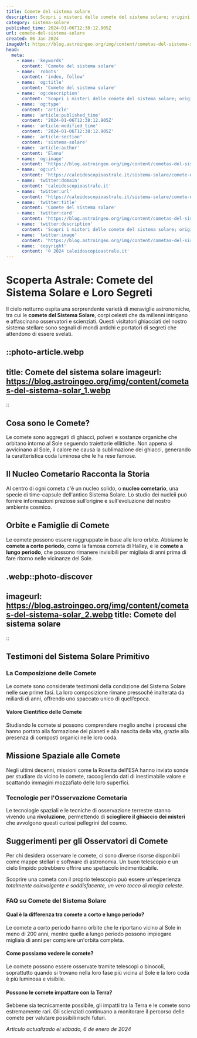 ```yaml
---
title: Comete del sistema solare
description: Scopri i misteri delle comete del sistema solare; origini, orbite e impatti sulla Terra. Una guida completa per gli astrocuriosi!
category: sistema-solare
published_time: 2024-01-06T12:38:12.905Z
url: comete-del-sistema-solare
created: 06 Jan 2024
imageUrl: https://blog.astroingeo.org/img/content/cometas-del-sistema-solar_1.webp
head:
  meta:
    - name: 'keywords'
      content: 'Comete del sistema solare'
    - name: 'robots'
      content: 'index, follow'
    - name: 'og:title'
      content: 'Comete del sistema solare'
    - name: 'og:description'
      content: 'Scopri i misteri delle comete del sistema solare; origini, orbite e impatti sulla Terra. Una guida completa per gli astrocuriosi!'
    - name: 'og:type'
      content: 'article'
    - name: 'article:published_time'
      content: '2024-01-06T12:38:12.905Z'
    - name: 'article:modified_time'
      content: '2024-01-06T12:38:12.905Z'
    - name: 'article:section'
      content: 'sistema-solare'
    - name: 'article:author'
      content: 'Elena'
    - name: 'og:image'
      content: 'https://blog.astroingeo.org/img/content/cometas-del-sistema-solar_1.webp'
    - name: 'og:url'
      content: 'https://caleidoscopioastrale.it/sistema-solare/comete-del-sistema-solare'
    - name: 'twitter:domain'
      content: 'caleidoscopioastrale.it'
    - name: 'twitter:url'
      content: 'https://caleidoscopioastrale.it/sistema-solare/comete-del-sistema-solare'
    - name: 'twitter:title'
      content: 'Comete del sistema solare'
    - name: 'twitter:card'
      content: 'https://blog.astroingeo.org/img/content/cometas-del-sistema-solar_1.webp'
    - name: 'twitter:description'
      content: 'Scopri i misteri delle comete del sistema solare; origini, orbite e impatti sulla Terra. Una guida completa per gli astrocuriosi!'
    - name: 'twitter:image'
      content: 'https://blog.astroingeo.org/img/content/cometas-del-sistema-solar_1.webp'
    - name: 'copyright'
      content: '© 2024 caleidoscopioastrale.it'
---
```

# Scoperta Astrale: Comete del Sistema Solare e Loro Segreti

Il cielo notturno ospita una sorprendente varietà di meraviglie astronomiche, tra cui le **comete del Sistema Solare**, corpi celesti che da millenni intrigano e affascinano osservatori e scienziati. Questi visitatori ghiacciati del nostro sistema stellare sono segnali di mondi antichi e portatori di segreti che attendono di essere svelati.

::photo-article.webp
---
title: Comete del sistema solare
imageurl: https://blog.astroingeo.org/img/content/cometas-del-sistema-solar_1.webp
---
::

## Cosa sono le Comete?

Le comete sono aggregati di ghiacci, polveri e sostanze organiche che orbitano intorno al Sole seguendo traiettorie ellittiche. Non appena si avvicinano al Sole, il calore ne causa la sublimazione dei ghiacci, generando la caratteristica coda luminosa che le ha rese famose.

## Il Nucleo Cometario Racconta la Storia

Al centro di ogni cometa c'è un nucleo solido, o **nucleo cometario**, una specie di time-capsule dell'antico Sistema Solare. Lo studio dei nucleii può fornire informazioni preziose sull’origine e sull'evoluzione del nostro ambiente cosmico.

## Orbite e Famiglie di Comete

Le comete possono essere raggruppate in base alle loro orbite. Abbiamo le **comete a corto periodo**, come la famosa cometa di Halley, e le **comete a lungo periodo**, che possono rimanere invisibili per migliaia di anni prima di fare ritorno nelle vicinanze del Sole.

.webp::photo-discover
---
imageurl: https://blog.astroingeo.org/img/content/cometas-del-sistema-solar_2.webp
title: Comete del sistema solare
---
::

## Testimoni del Sistema Solare Primitivo

### La Composizione delle Comete

Le comete sono considerate testimoni della condizione del Sistema Solare nelle sue prime fasi. La loro composizione rimane pressoché inalterata da miliardi di anni, offrendo uno spaccato unico di quell’epoca.

#### Valore Cientifico delle Comete

Studiando le comete si possono comprendere meglio anche i processi che hanno portato alla formazione dei pianeti e alla nascita della vita, grazie alla presenza di composti organici nelle loro coda.

## Missione Spaziale alle Comete

Negli ultimi decenni, missioni come la Rosetta dell'ESA hanno inviato sonde per studiare da vicino le comete, raccogliendo dati di inestimabile valore e scattando immagini mozzafiato delle loro superfici.

### Tecnologie per l'Osservazione Cometaria

Le tecnologie spaziali e le tecniche di osservazione terrestre stanno vivendo una **rivoluzione**, permettendo di **sciogliere il ghiaccio dei misteri** che avvolgono questi curiosi pellegrini del cosmo.

## Suggerimenti per gli Osservatori di Comete

Per chi desidera osservare le comete, ci sono diverse risorse disponibili come mappe stellari e software di astronomia. Un buon telescopio e un cielo limpido potrebbero offrire uno spettacolo indimenticabile.

Scoprire una cometa con il proprio telescopio può essere un'esperienza *totalmente coinvolgente e soddisfacente, un vero tocco di magia celeste*.

### FAQ su Comete del Sistema Solare

#### Qual è la differenza tra comete a corto e lungo periodo?
Le comete a corto periodo hanno orbite che le riportano vicino al Sole in meno di 200 anni, mentre quelle a lungo periodo possono impiegare migliaia di anni per compiere un'orbita completa.

#### Come possiamo vedere le comete?
Le comete possono essere osservate tramite telescopi o binocoli, soprattutto quando si trovano nella loro fase più vicina al Sole e la loro coda è più luminosa e visibile.

#### Possono le comete impattare con la Terra?
Sebbene sia tecnicamente possibile, gli impatti tra la Terra e le comete sono estremamente rari. Gli scienziati continuano a monitorare il percorso delle comete per valutare possibili rischi futuri.

_Artículo actualizado el sábado, 6 de enero de 2024_